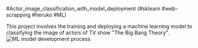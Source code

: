 #Actor_image_classification_with_model_deployment
(#sklearn #web-scrapping #heruko #ML)

This project involves the training and deploying a machine learning model to classifying the image of actors of TV show "The Big Bang Theory".
![ML model development process](https://user-images.githubusercontent.com/30430757/176645243-506e278e-979b-4cb0-887c-9355625a3195.jpeg)
